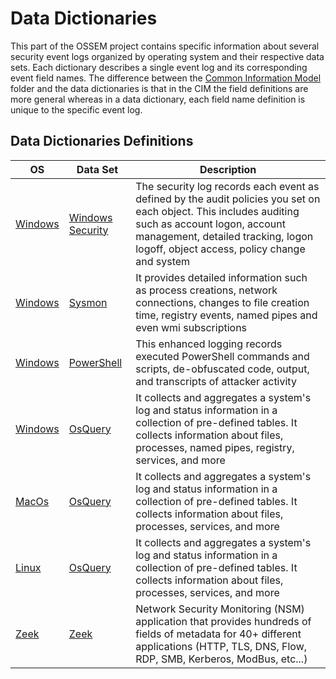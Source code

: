 # Data Dictionaries

This part of the OSSEM project contains specific information about several security event logs organized by operating system and their respective data sets. Each dictionary describes a single event log and its corresponding event field names. The difference between the [Common Information Model](https://github.com/Cyb3rWard0g/OSSEM/blob/master/common_information_model) folder and the data dictionaries is that in the CIM the field definitions are more general whereas in a data dictionary, each field name definition is unique to the specific event log.

## Data Dictionaries Definitions

| OS | Data Set | Description |
| ---------------- | ---------------- | ---------------- |
| [Windows](https://github.com/Cyb3rWard0g/OSSEM/blob/master/data_dictionaries/windows) | [Windows Security](https://github.com/Cyb3rWard0g/OSSEM/blob/master/data_dictionaries/windows/security) | The security log records each event as defined by the audit policies you set on each object. This includes auditing such as account logon, account management, detailed tracking, logon logoff, object access, policy change and system  |
| [Windows](https://github.com/Cyb3rWard0g/OSSEM/blob/master/data_dictionaries/windows) | [Sysmon](https://github.com/Cyb3rWard0g/OSSEM/blob/master/data_dictionaries/windows/sysmon) | It provides detailed information such as process creations, network connections, changes to file creation time, registry events, named pipes and even wmi subscriptions  |
| [Windows](https://github.com/Cyb3rWard0g/OSSEM/blob/master/data_dictionaries/windows) | [PowerShell](https://github.com/Cyb3rWard0g/OSSEM/blob/master/data_dictionaries/windows/powershell) | This enhanced logging records executed PowerShell commands and scripts, de-obfuscated code, output, and transcripts of attacker activity |
| [Windows](https://github.com/Cyb3rWard0g/OSSEM/blob/master/data_dictionaries/windows) | [OsQuery](https://github.com/Cyb3rWard0g/OSSEM/blob/master/data_dictionaries/windows/osquery) | It collects and aggregates a system's log and status information in a collection of pre-defined tables. It collects information about files, processes, named pipes, registry, services, and more |
| [MacOs](https://github.com/Cyb3rWard0g/OSSEM/blob/master/data_dictionaries/macos) | [OsQuery](https://github.com/Cyb3rWard0g/OSSEM/blob/master/data_dictionaries/macos/osquery) | It collects and aggregates a system's log and status information in a collection of pre-defined tables. It collects information about files, processes, services, and more  |
| [Linux](https://github.com/Cyb3rWard0g/OSSEM/blob/master/data_dictionaries/linux) | [OsQuery](https://github.com/Cyb3rWard0g/OSSEM/blob/master/data_dictionaries/linux/osquery) | It collects and aggregates a system's log and status information in a collection of pre-defined tables. It collects information about files, processes, services, and more  |
| [Zeek](https://github.com/Cyb3rWard0g/OSSEM/blob/master/data_dictionaries/zeek) | [Zeek](https://github.com/Cyb3rWard0g/OSSEM/blob/master/data_dictionaries/Zeek) | Network Security Monitoring (NSM) application that provides hundreds of fields of metadata for 40+ different applications (HTTP, TLS, DNS, Flow, RDP, SMB, Kerberos, ModBus, etc...)|